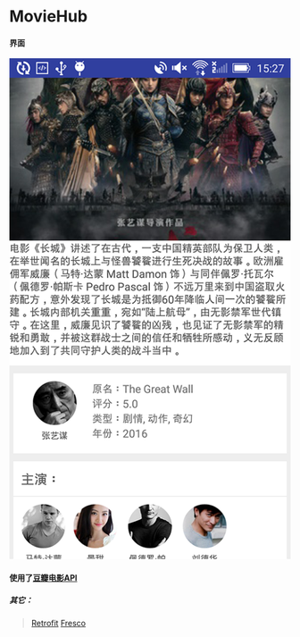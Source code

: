 # MovieHub

#### 界面

![截图](./screenshot.png)

#### 使用了[豆瓣电影API](https://developers.douban.com/wiki/?title=movie_v2 "movie_v2")

##### 其它：
> [Retrofit](http://square.github.io/retrofit/)
> [Fresco](https://github.com/facebook/fresco)
